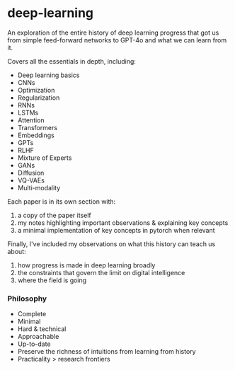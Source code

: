 # deep-learning

An exploration of the entire history of deep learning progress that got us from simple feed-forward networks to GPT-4o and what we can learn from it.

Covers all the essentials in depth, including:

- Deep learning basics
- CNNs
- Optimization
- Regularization
- RNNs
- LSTMs
- Attention
- Transformers
- Embeddings
- GPTs
- RLHF
- Mixture of Experts
- GANs
- Diffusion
- VQ-VAEs
- Multi-modality

Each paper is in its own section with:

1. a copy of the paper itself
2. my notes highlighting important observations & explaining key concepts
3. a minimal implementation of key concepts in pytorch when relevant

Finally, I've included my observations on what this history can teach us about:

1. how progress is made in deep learning broadly
2. the constraints that govern the limit on digital intelligence
3. where the field is going

### Philosophy

- Complete
- Minimal
- Hard & technical
- Approachable
- Up-to-date
- Preserve the richness of intuitions from learning from history
- Practicality > research frontiers
